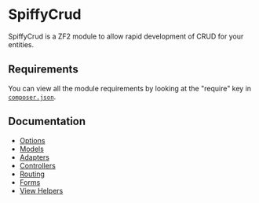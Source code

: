 # SpiffyCrud

SpiffyCrud is a ZF2 module to allow rapid development of CRUD for your entities.

## Requirements

You can view all the module requirements by looking at the "require" key in 
[`composer.json`](https://github.com/spiffyjr/spiffy-crud/blob/master/composer.json).

## Documentation

* [Options](https://github.com/spiffyjr/spiffy-crud/blob/master/doc/options.md)
* [Models](https://github.com/spiffyjr/spiffy-crud/blob/master/doc/models.md)
* [Adapters](https://github.com/spiffyjr/spiffy-crud/blob/master/doc/adapters.md)
* [Controllers](https://github.com/spiffyjr/spiffy-crud/blob/master/doc/controllers.md)
* [Routing](https://github.com/spiffyjr/spiffy-crud/blob/master/doc/routing.md)
* [Forms](https://github.com/spiffyjr/spiffy-crud/blob/master/doc/forms.md)
* [View Helpers](https://github.com/spiffyjr/spiffy-crud/blob/master/doc/view-helpers.md)
